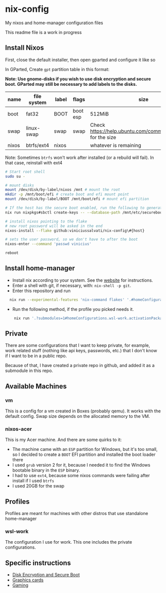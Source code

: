 # nix-config

My nixos and home-manager configuration files

This readme file is a work in progress

## Install Nixos

First, close the default installer, then open gparted and configure it like so

In GParted, Create `gpt` partition table in this format:

**Note: Use gnome-disks if you wish to use disk encryption and secure boot. GParted may still be necessary to add labels to the disks.**

| name  | file system | label | flags    | size                                                           |
| ----- | ----------- | ----- | -------- | -------------------------------------------------------------- |
| boot  | fat32       | BOOT  | boot esp | 512MiB                                                         |
| swap  | linux-swap  | swap  | swap     | Check <https://help.ubuntu.com/community/SwapFaq> for the size |
| nixos | btrfs/ext4  | nixos |          | whatever is remaining                                          |

Note: Sometimes `btrfs` won't work after installed (or a rebuild will fail). In that case, reinstall with ext4

```bash
# Start root shell
sudo su -

# mount disks
mount /dev/disk/by-label/nixos /mnt # mount the root
mkdir -p /mnt/boot/efi # create boot and efi mount point
mount /dev/disk/by-label/BOOT /mnt/boot/efi # mount efi partition

# If the host has the secure boot enabled, run the following to generate the boot loader signing keys
nix run nixpkgs#sbctl create-keys -- --database-path /mnt/etc/secureboot --export /mnt/etc/secureboot/keys

# install nixos pointing to the flake
# new root password will be asked in the end
nixos-install --flake github:viniciussalvati/nix-config\#{host}

# sets the user password, so we don't have to after the boot
nixos-enter --command 'passwd vinicius'

reboot
```

## Install home-manager

- Install nix according to your system. See the [website](https://nixos.org/download.html) for instructions.
- Enter a shell with git, if necessary, with: `nix-shell -p git`.
- Enter this repository and run

```bash
  nix run --experimental-features 'nix-command flakes' '.#homeConfigurations.{profile}.activationPackage'

```

- Run the following method, if the profile you picked needs it.

```bash
    nix run '.?submodules=1#homeConfigurations.wsl-work.activationPackage'
```

## Private

There are some configurations that I want to keep private, for example, work related stuff (nothing like api keys, passwords, etc.) that I don't know if I want to be in a public repo.

Because of that, I have created a private repo in github, and added it as a submodule in this repo.

## Available Machines

### vm

This is a config for a vm created in Boxes (probably qemu). It works with the default config. Swap size depends on the allocated memory to the VM.

### nixos-acer

This is my Acer machine. And there are some quirks to it:

- The machine came with an `ESP` partition for Windows, but it's too small, so I decided to create a `BOOT` EFI partition and installed the boot loader there
- I used `grub` version 2 for it, because I needed it to find the Windows bootable binary in the `ESP` binary.
- I had to use `ext4`, because some nixos commands were failing after install if I used `btrfs`
- I used 20GB for the swap

## Profiles

Profiles are meant for machines with other distros that use standalone home-manager

### wsl-work

The configuration I use for work. This one includes the private configurations.

## Specific instructions

- [Disk Encryption and Secure Boot](./docs/system-security.md)
- [Graphics cards](./docs/graphics-cards.md)
- [Gaming](./docs/gaming.md)
